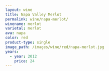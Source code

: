 ```yaml
---
layout: wine
title: Napa Valley Merlot
permalink: wine/napa-merlot/
winename: merlot
varietal: merlot
ava: napa
color: red
product-type: single
image_path: /images/wine/red/napa-merlot.jpg
years:
  - year: 2012
    price: 24
---
```



